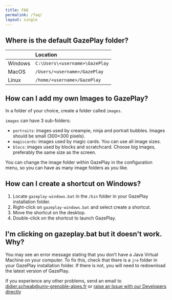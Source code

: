 ```yaml
---
title: FAQ
permalink: /faq/
layout: single
---
```


## Where is the default GazePlay folder?

|  |Location| 
|-----------------|:-----------|
| Windows   |   `C:\Users\<username>\GazePlay` |
| MacOS     |   `/Users/<username>/GazePlay`   |
| Linux     |   `/home/<username>/GazePlay`    |

## How can I add my own Images to GazePlay?
In a folder of your choice, create a folder called `images`.

`images` can have 3 sub-folders:
* `portraits`: images used by creampie, ninja and portrait bubbles. Images should be small (300×300 pixels).
* `magiccards`: images used by magic cards. You can use all image sizes.
* `blocs`: images used by blocks and scratchcard. Choose big images, preferably the same size as the screen.

You can change the image folder within GazePlay in the configuration menu, so you can have as many image folders as you like.

## How can I create a shortcut on Windows?
1. Locate `gazeplay-windows.bat` in the `/bin` folder in your GazePlay installation folder.
1. Right-click on `gazeplay-windows.bat` and select create a shortcut.
2. Move the shortcut on the desktop.
3. Double-click on the shortcut to launch GazePlay.

## I'm clicking on gazeplay.bat but it doesn't work. Why?
You may see an error message stating that you don’t have a Java Virtual Machine on your computer.
To fix this, check that there is a `jre` folder in your GazePlay installation folder. If there
is not, you will need to redownload the latest version of GazePlay. 

If you experience any other problems, send an email to didier.schwab@univ-grenoble-alpes.fr or [raise an Issue with our Developers directly](https://github.com/GazePlay/GazePlay/issues/new)

